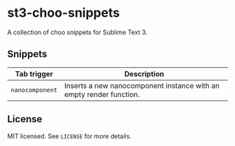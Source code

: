 # st3-choo-snippets

A collection of choo snippets for Sublime Text 3.

## Snippets

Tab trigger | Description
--- | ---
`nanocomponent` | Inserts a new nanocomponent instance with an empty render function.

## License

MIT licensed. See `LICENSE` for more details.